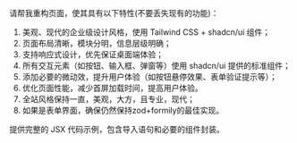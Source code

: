 请帮我重构页面，使其具有以下特性(不要丢失现有的功能)：

1. 美观、现代的企业级设计风格，使用 Tailwind CSS + shadcn/ui 组件；
2. 页面布局清晰，模块分明，信息层级明确；
3. 支持响应式设计，优先保证桌面端体验；
5. 所有交互元素（如按钮、输入框、弹窗等）使用 shadcn/ui 提供的标准组件；
6. 添加必要的微动效，提升用户体验（如按钮悬停效果、表单验证提示等）；
7. 优化页面性能，减少首屏加载时间，提高用户体验。
8. 全站风格保持一直，美观，大方，且专业，现代；
9. 如果是表单界面，确保仍然保持zod+formily的最佳实现。

提供完整的 JSX 代码示例，包含导入语句和必要的组件封装。